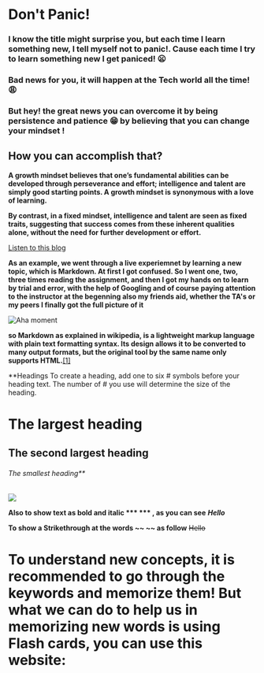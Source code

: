 # Don't Panic!

### I know the title might surprise you, but each time I learn something new, I tell myself not to panic!. Cause each time I try to learn something new I get paniced! :frowning:
### Bad news for you, it will happen at the Tech world all the time! :weary:
### But hey! the great news you can overcome it by being persistence and patience :grin: by believing that you can change your mindset !

## How you can accomplish that?
**A growth mindset believes that one’s fundamental abilities can be developed through perseverance and effort; intelligence and talent are simply good starting points. A growth mindset is synonymous with a love of learning.**

**By contrast, in a fixed mindset, intelligence and talent are seen as fixed traits, suggesting that success comes from these inherent qualities alone, without the need for further development or effort.**

[Listen to this blog](https://soundcloud.com/atlassian-software/perseverance-gumption-traps-and-maintaining-a-growth-mindset)

**As an example, we went through a live experiemnet by learning a new topic, which is Markdown. At first I got confused. So I went one, two, three times reading the assignment, and then I got my hands on to learn by trial and error, with the help of Googling and of course paying attention to the instructor at the begenning also my friends aid, whether the TA's or my peers I finally got the full picture of it**


![Aha moment](https://miro.medium.com/max/812/1*RsWsOpG0jjfxc-gYnXY78w.png)

**so Markdown as explained in wikipedia, is a lightweight markup language with plain text formatting syntax. Its design allows it to be converted to many output formats, but the original tool by the same name only supports HTML.**[[1]](https://en.wikipedia.org/wiki/Markdown)

**Headings
To create a heading, add one to six # symbols before your heading text. The number of # you use will determine the size of the heading.

# The largest heading
## The second largest heading
###### The smallest heading**

![](https://help.github.com/assets/images/help/writing/headings-rendered.png)

**Also to show text as bold and italic	*** *** , as you can see** ***Hello***

**To show a Strikethrough at the words	~~ ~~ as follow** ~~Hello~~

# To understand new concepts, it is recommended to go through the keywords and memorize them! But what we can do to help us in memorizing new words is using Flash cards, you can use this website: [](https://www.cram.com/)
